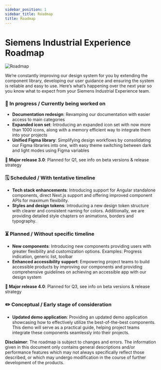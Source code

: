```yaml
---
sidebar_position: 1
sidebar_title: Roadmap
title: Roadmap
---
```


# Siemens Industrial Experience Roadmap

![Roadmap](https://www.figma.com/design/wEptRgAezDU1z80Cn3eZ0o/iX-Documentation-illustrations?node-id=4605-1671&t=qwlG43Ieu4em9K1R-4)

<p className="text-l-title">
We’re constantly improving our design system for you by extending the component library, developing our user guidance and ensuring the system is reliable and easy to use.  
Here’s what’s happening over the next year so you know what to expect from your Siemens Industrial Experience team. 
</p>

### 🚧 In progress / Currently being worked on
- **Documentation redesign**: Revamping our documentation with easier access to main categories
- **Expanded icon set**: Introducing an expanded icon set with now more than 1000 icons, along with a memory efficient way to integrate them into your projects
- **Unified Figma library**: Simplifying design workflows by consolidating our Figma libraries into one, with easy theme switching between dark and light modes using Figma variables

**🔹 Major release 3.0**: Planned for Q1, see info on beta versions & release strategy

### 🗓️ Scheduled / With tentative timeline
- **Tech stack enhancements**: Introducing support for Angular standalone components, direct Next.js support and offering improved component APIs for maximum flexibility.
- **Styles and design tokens**: Introducing a new design token structure with clearer and consistent naming for colors. Additionally, we are providing detailed style chapters on animations, borders and typography. 

### ⏳ Planned / Without specific timeline
- **New components**: Introducing new components providing users with greater flexibility and customization options. Examples: Progress indication, generic list, toolbar
- **Enhanced accessibility support**: Empowering project teams to build accessible products by improving our components and providing comprehensive guidelines on achieving an accessible app with our design system

**🔹 Major release 4.0**: Planned for Q3, see info on beta versions & release strategy

### ✏️ Conceptual / Early stage of consideration
- **Updated demo application**: Providing an updated demo application showcasing how to effectively utilize the best-of-the-best components. This demo will serve as a practical guide, helping project teams integrate these components seamlessly into their projects.



**Disclaimer**: The roadmap is subject to changes and errors. The information given in this document only contains general descriptions and/or performance features which may not always specifically reflect those described, or which may undergo modification in the course of further development of the products.
